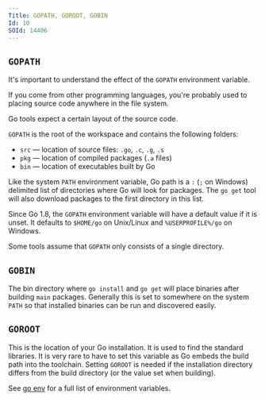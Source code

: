 ```yaml
---
Title: GOPATH, GOROOT, GOBIN
Id: 10
SOId: 14406
---
```

## `GOPATH`

It's important to understand the effect of the `GOPATH` environment variable.

If you come from other programming languages, you're probably used to placing source code anywhere in the file system.

Go tools expect a certain layout of the source code.

`GOPATH` is the root of the workspace and contains the following folders:

 - `src` — location of source files: `.go`, `.c`, `.g`, `.s`
 - `pkg` — location of compiled packages (`.a` files)
 - `bin` — location of executables built by Go

Like the system `PATH` environment variable, Go path is a `:` (`;` on Windows) delimited list of directories where Go will look for packages. The `go get` tool will also download packages to the first directory in this list.

Since Go 1.8, the `GOPATH` environment variable will have a default value if it is unset. It defaults to `$HOME/go` on Unix/Linux and `%USERPROFILE%/go` on Windows.

Some tools assume that `GOPATH` only consists of a single directory.

## `GOBIN`

The bin directory where `go install` and `go get` will place binaries after building `main` packages. Generally this is set to somewhere on the system `PATH` so that installed binaries can be run and discovered easily.

## `GOROOT`

This is the location of your Go installation. It is used to find the standard libraries. It is very rare to have to set this variable as Go embeds the build path into the toolchain. Setting `GOROOT` is needed if the installation directory differs from the build directory (or the value set when building).

See [go env](328) for a full list of environment variables.

